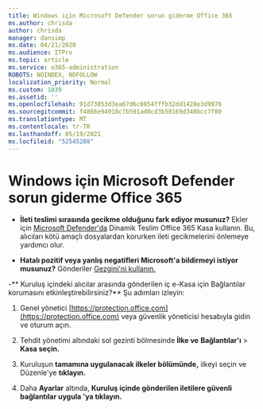 ```yaml
---
title: Windows için Microsoft Defender sorun giderme Office 365
ms.author: chrisda
author: chrisda
manager: dansimp
ms.date: 04/21/2020
ms.audience: ITPro
ms.topic: article
ms.service: o365-administration
ROBOTS: NOINDEX, NOFOLLOW
localization_priority: Normal
ms.custom: 1039
ms.assetid: ''
ms.openlocfilehash: 91d73853d3ea67d6c6954fffb32dd1428e3d9976
ms.sourcegitcommit: f4866e94918c7b591ad0cd3b58169d340bcc7f00
ms.translationtype: MT
ms.contentlocale: tr-TR
ms.lasthandoff: 05/19/2021
ms.locfileid: "52545288"
---
```

# <a name="troubleshooting-microsoft-defender-for-office-365"></a>Windows için Microsoft Defender sorun giderme Office 365

- **İleti teslimi sırasında gecikme olduğunu fark ediyor musunuz?** Ekler için [Microsoft Defender'da](/microsoft-365/security/office-365-security/dynamic-delivery-and-previewing) Dinamik Teslim Office 365 Kasa kullanın. Bu, alıcıları kötü amaçlı dosyalardan korurken ileti gecikmelerini önlemeye yardımcı olur.

- **Hatalı pozitif veya yanlış negatifleri Microsoft'a bildirmeyi istiyor musunuz?** Gönderiler [Gezgini'ni kullanın.](https://protection.office.com/reportsubmission)

-** Kuruluş içindeki alıcılar arasında gönderilen iç e-Kasa için Bağlantılar korumasını etkinleştirebilirsiniz?** Şu adımları izleyin:

  1. Genel yönetici [https://protection.office.com](https://protection.office.com) veya güvenlik yöneticisi hesabıyla gidin ve oturum açın.

  2. Tehdit yönetimi altındaki sol gezinti bölmesinde **İlke ve** **Bağlantılar'ı** \> **Kasa seçin.**

  3. Kuruluşun **tamamına uygulanacak ilkeler bölümünde,** ilkeyi seçin ve Düzenle'ye **tıklayın.**

  4. Daha **Ayarlar** altında, **Kuruluş içinde gönderilen iletilere güvenli bağlantılar uygula 'ya tıklayın.**

